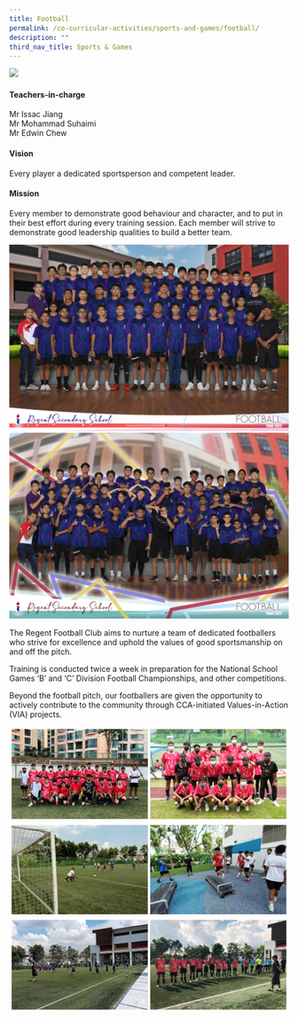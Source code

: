 ```yaml
---
title: Football
permalink: /co-curricular-activities/sports-and-games/football/
description: ""
third_nav_title: Sports & Games
---
```

![](/images/CCA/Football/FTBLBanner%20-%202023.jpg)

#### Teachers-in-charge  
Mr Issac Jiang  
Mr Mohammad Suhaimi  
Mr Edwin Chew

#### Vision
Every player a dedicated sportsperson and competent leader.

#### Mission  
Every member to demonstrate good behaviour and character, and to put in their best effort during every training session. Each member will strive to demonstrate good leadership qualities to build a better team.

![](/images/CCA/2022%20Football%20Formal.jpg)
![](/images/CCA/2022%20Football%20Fun.jpg)

The Regent Football Club aims to nurture a team of dedicated footballers who strive for excellence and uphold the values of good sportsmanship on and off the pitch.

Training is conducted twice a week in preparation for the National School Games ‘B’ and ‘C’ Division Football Championships, and other competitions.

Beyond the football pitch, our footballers are given the opportunity to actively contribute to the community through CCA-initiated Values-in-Action (VIA) projects.

![](/images/CCA/Football/FTBL-1.jpg)
![](/images/CCA/Football/FTBL-2.jpg)
![](/images/CCA/Football/FTBL-3.jpg)